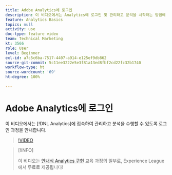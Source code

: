```yaml
---
title: Adobe Analytics에 로그인
description: 이 비디오에서는 Analytics에 로그인 및 관리하고 분석을 시작하는 방법에 대해 알아봅니다.
feature: Analytics Basics
topics: null
activity: use
doc-type: feature video
team: Technical Marketing
kt: 3566
role: User
level: Beginner
exl-id: a7c5c6ba-7517-4407-a914-e125ef9db862
source-git-commit: 5c11ee3222e5e3f81a13ed8fbf2cd22fc32b1740
workflow-type: ht
source-wordcount: '69'
ht-degree: 100%

---
```


# Adobe Analytics에 로그인

이 비디오에서는 [!DNL Analytics]에 접속하여 관리하고 분석을 수행할 수 있도록 로그인 과정을 안내합니다.

>[!VIDEO](https://video.tv.adobe.com/v/28771/?quality=12)

>[!INFO]
>
> 이 비디오는 [안내식 Analytics 구현](https://experienceleague.adobe.com/?recommended=Analytics-D-1-2019.1) 교육 과정의 일부로, Experience League에서 무료로 제공됩니다!
